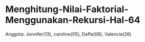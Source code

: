 # Menghitung-Nilai-Faktorial-Menggunakan-Rekursi-Hal-64
Anggota: Jennifer(13), caroline(05), Daffa(06), Valencia(26)

